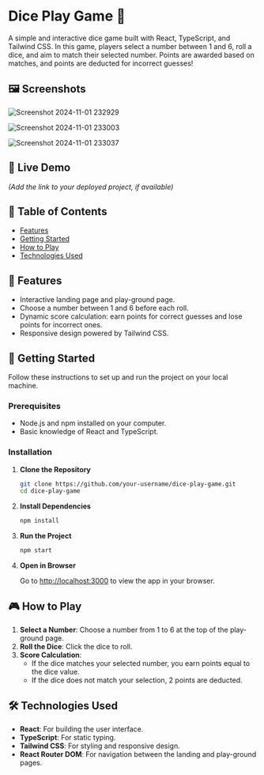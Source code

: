 
# Dice Play Game 🎲

A simple and interactive dice game built with React, TypeScript, and Tailwind CSS. In this game, players select a number between 1 and 6, roll a dice, and aim to match their selected number. Points are awarded based on matches, and points are deducted for incorrect guesses!

## 🖼️ Screenshots

![Screenshot 2024-11-01 232929](https://github.com/user-attachments/assets/f9a06ea6-0b0a-46d2-af1a-6bfeca04485c)

![Screenshot 2024-11-01 233003](https://github.com/user-attachments/assets/3cbcc0ff-9dc9-4273-b455-3454cd338e43)

![Screenshot 2024-11-01 233037](https://github.com/user-attachments/assets/7cfea82e-3752-4651-91ea-1d55d59ae7f6)



## 🔗 Live Demo

*(Add the link to your deployed project, if available)*

## 📜 Table of Contents

- [Features](#features)
- [Getting Started](#getting-started)
- [How to Play](#how-to-play)
- [Technologies Used](#technologies-used)


## 🌟 Features

- Interactive landing page and play-ground page.
- Choose a number between 1 and 6 before each roll.
- Dynamic score calculation: earn points for correct guesses and lose points for incorrect ones.
- Responsive design powered by Tailwind CSS.

## 🚀 Getting Started

Follow these instructions to set up and run the project on your local machine.

### Prerequisites

- Node.js and npm installed on your computer.
- Basic knowledge of React and TypeScript.

### Installation

1. **Clone the Repository**

   ```bash
   git clone https://github.com/your-username/dice-play-game.git
   cd dice-play-game
   ```

2. **Install Dependencies**

   ```bash
   npm install
   ```

3. **Run the Project**

   ```bash
   npm start
   ```

4. **Open in Browser**

   Go to [http://localhost:3000](http://localhost:3000) to view the app in your browser.

## 🎮 How to Play

1. **Select a Number**: Choose a number from 1 to 6 at the top of the play-ground page.
2. **Roll the Dice**: Click the dice to roll.
3. **Score Calculation**:
   - If the dice matches your selected number, you earn points equal to the dice value.
   - If the dice does not match your selection, 2 points are deducted.

## 🛠️ Technologies Used

- **React**: For building the user interface.
- **TypeScript**: For static typing.
- **Tailwind CSS**: For styling and responsive design.
- **React Router DOM**: For navigation between the landing and play-ground pages.
